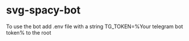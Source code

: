 # svg-spacy-bot

To use the bot add .env file with a string TG_TOKEN=%Your telegram bot token% to the root 
